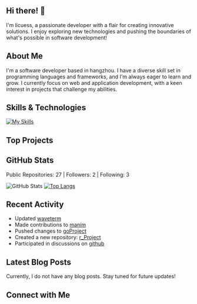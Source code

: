 ## Hi there! 👋

I'm licuess, a passionate developer with a flair for creating innovative solutions. I enjoy exploring new technologies and pushing the boundaries of what's possible in software development!

## About Me

I'm a software developer based in hangzhou. I have a diverse skill set in programming languages and frameworks, and I'm always eager to learn and grow. I currently focus on web and application development, with a keen interest in projects that challenge my abilities.

## Skills & Technologies

[![My Skills](https://skillicons.dev/icons?i=rust,go,lua,py&perline=8)](https://skillicons.dev)

## Top Projects







## GitHub Stats
Public Repositories: 27 | Followers: 2 | Following: 3

![GitHub Stats](https://github-readme-stats.vercel.app/api?username=licuess&show_icons=true&theme=radical)
[![Top Langs](https://github-readme-stats.vercel.app/api/top-langs/?username=licuess&layout=compact&theme=dark)](https://github.com/anuraghazra/github-readme-stats)

## Recent Activity

- Updated [waveterm](https://github.com/licuess/waveterm)
- Made contributions to [manim](https://github.com/licuess/manim)
- Pushed changes to [goProject](https://github.com/licuess/goProject)
- Created a new repository: [r_Project](https://github.com/licuess/r_Project)
- Participated in discussions on [github](https://github.com/licuess)

## Latest Blog Posts

Currently, I do not have any blog posts. Stay tuned for future updates!

## Connect with Me
